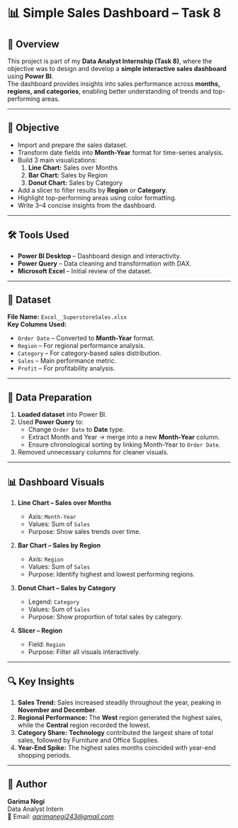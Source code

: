 # 📊 Simple Sales Dashboard – Task 8

## 📌 Overview  
This project is part of my **Data Analyst Internship (Task 8)**, where the objective was to design and develop a **simple interactive sales dashboard** using **Power BI**.  
The dashboard provides insights into sales performance across **months, regions, and categories**, enabling better understanding of trends and top-performing areas.

---

## 🎯 Objective  
- Import and prepare the sales dataset.  
- Transform date fields into **Month-Year** format for time-series analysis.  
- Build 3 main visualizations:  
  1. **Line Chart:** Sales over Months  
  2. **Bar Chart:** Sales by Region  
  3. **Donut Chart:** Sales by Category  
- Add a slicer to filter results by **Region** or **Category**.  
- Highlight top-performing areas using color formatting.  
- Write 3–4 concise insights from the dashboard.

---

## 🛠 Tools Used  
- **Power BI Desktop** – Dashboard design and interactivity.  
- **Power Query** – Data cleaning and transformation with DAX.  
- **Microsoft Excel** – Initial review of the dataset.  

---

## 📂 Dataset  
**File Name:** `Excel__SuperstoreSales.xlsx`  
**Key Columns Used:**  
- `Order Date` – Converted to **Month-Year** format.  
- `Region` – For regional performance analysis.  
- `Category` – For category-based sales distribution.  
- `Sales` – Main performance metric.  
- `Profit` – For profitability analysis.

---

## 🔄 Data Preparation  
1. **Loaded dataset** into Power BI.  
2. Used **Power Query** to:  
   - Change `Order Date` to **Date** type.  
   - Extract Month and Year → merge into a new **Month-Year** column.  
   - Ensure chronological sorting by linking Month-Year to `Order Date`.  
3. Removed unnecessary columns for cleaner visuals.  

---

## 📊 Dashboard Visuals  
1. **Line Chart – Sales over Months**  
   - Axis: `Month-Year`  
   - Values: Sum of `Sales`  
   - Purpose: Show sales trends over time.  

2. **Bar Chart – Sales by Region**  
   - Axis: `Region`  
   - Values: Sum of `Sales`  
   - Purpose: Identify highest and lowest performing regions.  

3. **Donut Chart – Sales by Category**  
   - Legend: `Category`  
   - Values: Sum of `Sales`  
   - Purpose: Show proportion of total sales by category.  

4. **Slicer – Region**  
   - Field: `Region`  
   - Purpose: Filter all visuals interactively.  

---

## 🔍 Key Insights  
1. **Sales Trend:** Sales increased steadily throughout the year, peaking in **November and December**.  
2. **Regional Performance:** The **West** region generated the highest sales, while the **Central** region recorded the lowest.  
3. **Category Share:** **Technology** contributed the largest share of total sales, followed by Furniture and Office Supplies.  
4. **Year-End Spike:** The highest sales months coincided with year-end shopping periods.


---

## 📌 Author  
**Garima Negi**  
Data Analyst Intern  
📧 Email: *garimanegi243@gmail.com*  
